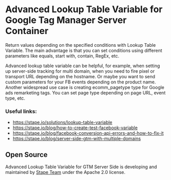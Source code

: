 # Advanced Lookup Table Variable for Google Tag Manager Server Container

Return values depending on the specified conditions with Lookup Table Variable.
The main advantage is that you can set conditions using different parameters like equals, start with, contain, RegEx, etc.

Advanced lookup table variable can be helpful, for example, when setting up server-side tracking for multi domain, when you need to fire pixel or transport URL depending on the hostname. Or maybe you want to send custom parameters for your FB events depending on the product name. Another widespread use case is creating ecomm_pagetype type for Google ads remarketing tags. You can set page type depending on page URL, event type, etc.


### Useful links:

- https://stape.io/solutions/lookup-table-variable 
- https://stape.io/blog/how-to-create-test-facebook-variable
- https://stape.io/blog/facebook-conversion-api-errors-and-how-to-fix-it
- https://stape.io/blog/server-side-gtm-with-multiple-domains


## Open Source

Advanced Lookup Table Variable for GTM Server Side is developing and maintained by [Stape Team](https://stape.io/) under the Apache 2.0 license.
